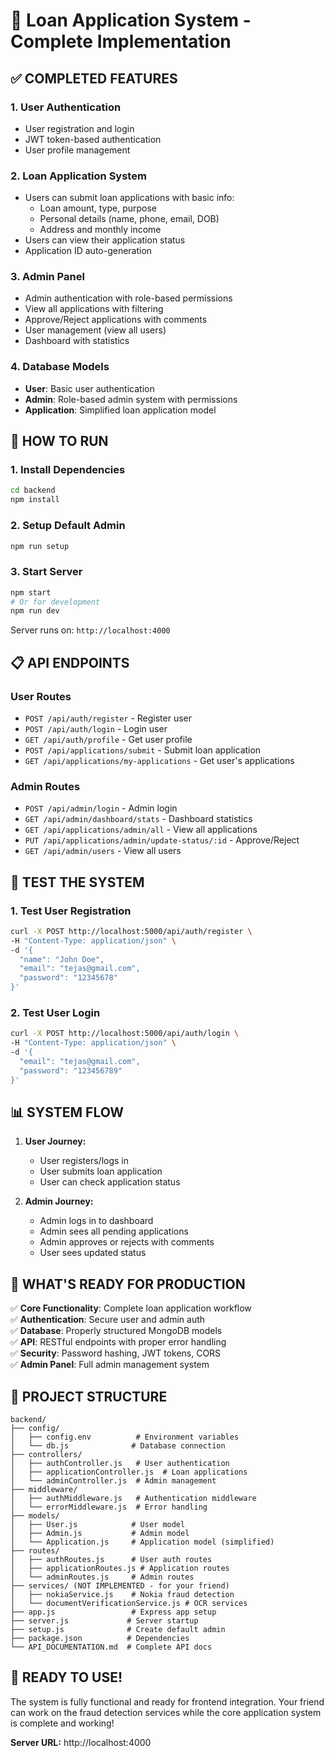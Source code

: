 # 🎉 Loan Application System - Complete Implementation

## ✅ **COMPLETED FEATURES**

### **1. User Authentication**
- User registration and login
- JWT token-based authentication
- User profile management

### **2. Loan Application System**
- Users can submit loan applications with basic info:
  - Loan amount, type, purpose
  - Personal details (name, phone, email, DOB)
  - Address and monthly income
- Users can view their application status
- Application ID auto-generation

### **3. Admin Panel**
- Admin authentication with role-based permissions
- View all applications with filtering
- Approve/Reject applications with comments
- User management (view all users)
- Dashboard with statistics

### **4. Database Models**
- **User**: Basic user authentication
- **Admin**: Role-based admin system with permissions
- **Application**: Simplified loan application model

## 🚀 **HOW TO RUN**

### **1. Install Dependencies**
```bash
cd backend
npm install
```

### **2. Setup Default Admin**
```bash
npm run setup
```


### **3. Start Server**
```bash
npm start
# Or for development
npm run dev
```

Server runs on: `http://localhost:4000`

## 📋 **API ENDPOINTS**

### **User Routes**
- `POST /api/auth/register` - Register user
- `POST /api/auth/login` - Login user
- `GET /api/auth/profile` - Get user profile
- `POST /api/applications/submit` - Submit loan application
- `GET /api/applications/my-applications` - Get user's applications

### **Admin Routes**
- `POST /api/admin/login` - Admin login
- `GET /api/admin/dashboard/stats` - Dashboard statistics
- `GET /api/applications/admin/all` - View all applications
- `PUT /api/applications/admin/update-status/:id` - Approve/Reject
- `GET /api/admin/users` - View all users

## 🔧 **TEST THE SYSTEM**

### **1. Test User Registration**
```bash
curl -X POST http://localhost:5000/api/auth/register \
-H "Content-Type: application/json" \
-d '{
  "name": "John Doe",
  "email": "tejas@gmail.com",
  "password": "12345678"
}'
```

### **2. Test User Login**
```bash
curl -X POST http://localhost:5000/api/auth/login \
-H "Content-Type: application/json" \
-d '{
  "email": "tejas@gmail.com",
  "password": "123456789"
}'
```



## 📊 **SYSTEM FLOW**

1. **User Journey:**
   - User registers/logs in
   - User submits loan application
   - User can check application status

2. **Admin Journey:**
   - Admin logs in to dashboard
   - Admin sees all pending applications
   - Admin approves or rejects with comments
   - User sees updated status

## 🎯 **WHAT'S READY FOR PRODUCTION**

✅ **Core Functionality**: Complete loan application workflow  
✅ **Authentication**: Secure user and admin auth  
✅ **Database**: Properly structured MongoDB models  
✅ **API**: RESTful endpoints with proper error handling  
✅ **Security**: Password hashing, JWT tokens, CORS  
✅ **Admin Panel**: Full admin management system  

## 📁 **PROJECT STRUCTURE**
```
backend/
├── config/
│   ├── config.env          # Environment variables
│   └── db.js              # Database connection
├── controllers/
│   ├── authController.js   # User authentication
│   ├── applicationController.js  # Loan applications
│   └── adminController.js  # Admin management
├── middleware/
│   ├── authMiddleware.js   # Authentication middleware
│   └── errorMiddleware.js  # Error handling
├── models/
│   ├── User.js            # User model
│   ├── Admin.js           # Admin model
│   └── Application.js     # Application model (simplified)
├── routes/
│   ├── authRoutes.js      # User auth routes
│   ├── applicationRoutes.js # Application routes
│   └── adminRoutes.js     # Admin routes
├── services/ (NOT IMPLEMENTED - for your friend)
│   ├── nokiaService.js    # Nokia fraud detection
│   └── documentVerificationService.js # OCR services
├── app.js                 # Express app setup
├── server.js             # Server startup
├── setup.js              # Create default admin
├── package.json          # Dependencies
└── API_DOCUMENTATION.md  # Complete API docs
```

## 🎉 **READY TO USE!**

The system is fully functional and ready for frontend integration. Your friend can work on the fraud detection services while the core application system is complete and working!


**Server URL:** http://localhost:4000
